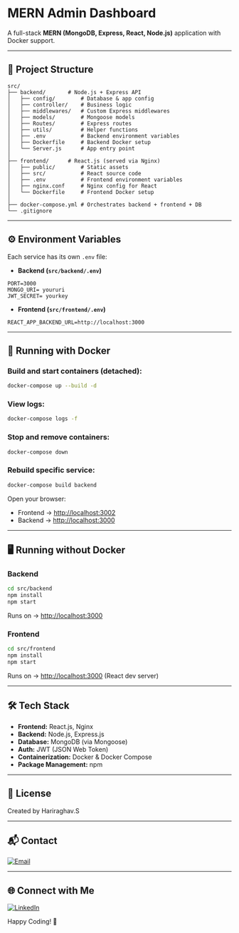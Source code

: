 # MERN Admin Dashboard

A full-stack **MERN (MongoDB, Express, React, Node.js)** application with Docker support.

---

## 📂 Project Structure

```
src/
├── backend/       # Node.js + Express API
│   ├── config/        # Database & app config
│   ├── controller/    # Business logic
│   ├── middlewares/   # Custom Express middlewares
│   ├── models/        # Mongoose models
│   ├── Routes/        # Express routes
│   ├── utils/         # Helper functions
│   ├── .env           # Backend environment variables
│   ├── Dockerfile     # Backend Docker setup
│   └── Server.js      # App entry point
│
├── frontend/      # React.js (served via Nginx)
│   ├── public/        # Static assets
│   ├── src/           # React source code
│   ├── .env           # Frontend environment variables
│   ├── nginx.conf     # Nginx config for React
│   └── Dockerfile     # Frontend Docker setup
│
├── docker-compose.yml # Orchestrates backend + frontend + DB
└── .gitignore
```

---

## ⚙️ Environment Variables

Each service has its own `.env` file:

* **Backend (`src/backend/.env`)**

```env
PORT=3000
MONGO_URI= youruri
JWT_SECRET= yourkey
```

* **Frontend (`src/frontend/.env`)**

```env
REACT_APP_BACKEND_URL=http://localhost:3000
```

---

## 🚀 Running with Docker

### Build and start containers (detached):

```bash
docker-compose up --build -d
```

### View logs:

```bash
docker-compose logs -f
```

### Stop and remove containers:

```bash
docker-compose down
```

### Rebuild specific service:

```bash
docker-compose build backend
```

Open your browser:

* Frontend → [http://localhost:3002](http://localhost:3002)
* Backend → [http://localhost:3000](http://localhost:3000)

---

## 🖥️ Running without Docker

### Backend

```bash
cd src/backend
npm install
npm start
```

Runs on → [http://localhost:3000](http://localhost:3000)

### Frontend

```bash
cd src/frontend
npm install
npm start
```

Runs on → [http://localhost:3000](http://localhost:3000) (React dev server)

---

## 🛠️ Tech Stack

* **Frontend:** React.js, Nginx
* **Backend:** Node.js, Express.js
* **Database:** MongoDB (via Mongoose)
* **Auth:** JWT (JSON Web Token)
* **Containerization:** Docker & Docker Compose
* **Package Management:** npm

---

## 📩 License

Created by Hariraghav.S

---

## 📬 Contact

[![Email](https://img.shields.io/badge/email-hariraghava21s@gmail.com-blue?style=flat&logo=gmail)](mailto:hariraghava21s@gmail.com)

---

## 🌐 Connect with Me

[![LinkedIn](https://img.shields.io/badge/LinkedIn-Hariraghav.S-blue?style=flat&logo=linkedin)](https://www.linkedin.com/in/hariraghav962003/)

Happy Coding! 🎯
